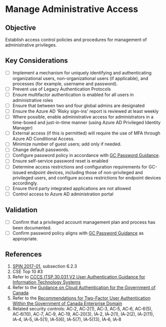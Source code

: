 # Manage Administrative Access

## Objective

Establish access control policies and procedures for management of administrative privileges. 

## Key Considerations

* [ ] Implement a mechanism for uniquely identifying and authenticating organizational users, non-organizational users (if applicable), and processes (for example, username and password).
* [ ] Prevent use of Legacy Authentication Protocols
* [ ] Ensure multifactor authentication is enabled for all users in administrative roles
* [ ] Ensure that between two and four global admins are designated
* [ ] Ensure the Azure AD 'Risky sign-ins' report is reviewed at least weekly
* [ ] Where possible, enable administrative access for administrators in a time-boxed and just-in-time manner (using Azure AD Privileged Identity Manager)
* [ ] External access (if this is permitted) will require the use of MFA through Azure AD Conditional Access.
* [ ] Minimize number of guest users; add only if needed.
* [ ] Change default passwords.
* [ ] Configure password policy in accordance with [GC Password Guidance](https://www.canada.ca/en/government/system/digital-government/password-guidance.html).
* [ ] Ensure self-service password reset is enabled
* [ ] Determine access restrictions and configuration requirements for GC-issued endpoint devices, including those of non-privileged and privileged users, and configure access restrictions for endpoint devices accordingly.
* [ ] Ensure third party integrated applications are not allowed
* [ ] Control access to Azure AD administration portal

## Validation

* [ ] Confirm that a privileged account management plan and process has been documented.
* [ ] Confirm password policy aligns with [GC Password Guidance](https://www.canada.ca/en/government/system/digital-government/password-guidance.html) as appropriate.

## References

1. [SPIN 2017-01](https://www.canada.ca/en/treasury-board-secretariat/services/access-information-privacy/security-identity-management/direction-secure-use-commercial-cloud-services-spin.html), subsection 6.2.3
2. CSE Top 10 #3
3. Refer to [CCCS ITSP.30.031 V2 User Authentication Guidance for Information Technology Systems](https://cyber.gc.ca/en/guidance/user-authentication-guidance-information-technology-systems-itsp30031-v3)
4. Refer to the [Guidance on Cloud Authentication for the Government of Canada](https://intranet.canada.ca/wg-tg/cagc-angc-eng.asp)
5. Refer to the [Recommendations for Two-Factor User Authentication Within the Government of Canada Enterprise Domain](https://intranet.canada.ca/wg-tg/rtua-rafu-eng.asp)
6. Related security controls: AC‑2, AC‑2(1), AC‑3, AC‑5, AC‑6, AC‑6(5), AC‑6(10), AC‑7, AC‑9, AC‑19, AC‑20(3), IA‑2, IA‑2(1), IA‑2(2), IA‑2(11), IA‑4, IA‑5, IA‑5(1), IA‑5(6), IA‑5(7), IA‑5(13), IA‑6, IA‑8

